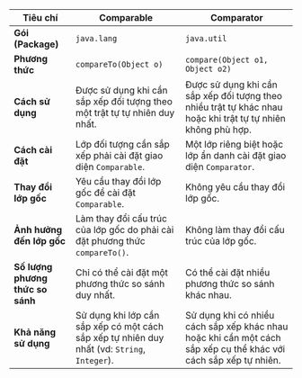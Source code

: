 | **Tiêu chí**                   | **Comparable**                                                                                   | **Comparator**                                                                                            |
|--------------------------------|-------------------------------------------------------------------------------------------------|-----------------------------------------------------------------------------------------------------------|
| **Gói (Package)**              | `java.lang`                                                                                     | `java.util`                                                                                               |
| **Phương thức**                | `compareTo(Object o)`                                                                           | `compare(Object o1, Object o2)`                                                                            |
| **Cách sử dụng**               | Được sử dụng khi cần sắp xếp đối tượng theo một trật tự tự nhiên duy nhất.                       | Được sử dụng khi cần sắp xếp đối tượng theo nhiều trật tự khác nhau hoặc khi trật tự tự nhiên không phù hợp.|
| **Cách cài đặt**               | Lớp đối tượng cần sắp xếp phải cài đặt giao diện `Comparable`.                                  | Một lớp riêng biệt hoặc lớp ẩn danh cài đặt giao diện `Comparator`.                                         |
| **Thay đổi lớp gốc**           | Yêu cầu thay đổi lớp gốc để cài đặt `Comparable`.                                               | Không yêu cầu thay đổi lớp gốc.                                                                            |
| **Ảnh hưởng đến lớp gốc**      | Làm thay đổi cấu trúc của lớp gốc do phải cài đặt phương thức `compareTo()`.                    | Không làm thay đổi cấu trúc của lớp gốc.                                                                   |
| **Số lượng phương thức so sánh**| Chỉ có thể cài đặt một phương thức so sánh duy nhất.                                             | Có thể cài đặt nhiều phương thức so sánh khác nhau.                                                        |
| **Khả năng sử dụng**           | Sử dụng khi lớp cần sắp xếp có một cách sắp xếp tự nhiên duy nhất (vd: `String`, `Integer`).    | Sử dụng khi có nhiều cách sắp xếp khác nhau hoặc khi cần một cách sắp xếp cụ thể khác với cách sắp xếp tự nhiên.|
